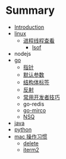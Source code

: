# Summary

* [Introduction](README.md)
* [linux](linux.md)
  * [进程线程查看](linux/jin-cheng-xian-cheng-cha-kan.md)
    * [lsof](linux/jin-cheng-xian-cheng-cha-kan/lsof.md)
* nodejs
* [go](go.md)
  * [指针](go/zhi-zhen.md)
  * [默认参数](go/mo-ren-can-shu.md)
  * [结构体标签](go/jie-gou-ti-biao-qian.md)
  * [反射](go/fan-she.md)
  * [常用开发者技巧](go/chang-yong-kai-fa-zhe-ji-qiao.md)
  * go-redis
  * [go-mirco](go/go-mirco.md)
  * [NSQ](go/nsq.md)
* [java ](java.md)
* [python](python.md)
* [mac 操作习惯](mac-cao-zuo-xi-guan.md)
  * [delete](mac-cao-zuo-xi-guan/delete.md)
  * [iterm2](mac-cao-zuo-xi-guan/iterm2.md)

